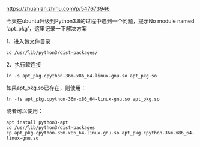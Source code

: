 https://zhuanlan.zhihu.com/p/547673946



今天在ubuntu升级到Python3.8的过程中遇到一个问题，提示No module named 'apt_pkg'，这里记录一下解决方案

1、进入包文件目录

```text
cd /usr/lib/python3/dist-packages/ 
```

2、执行软连接

```text
ln -s apt_pkg.cpython-36m-x86_64-linux-gnu.so apt_pkg.so 
```

如果apt_pkg.so已存在，则使用：

```text
ln -fs apt_pkg.cpython-36m-x86_64-linux-gnu.so apt_pkg.so  
```

或者可以使用：

```text
apt install python3-apt 
cd /usr/lib/python3/dist-packages 
cp apt_pkg.cpython-35m-x86_64-linux-gnu.so apt_pkg.cpython-36m-x86_64-linux-gnu.so 
```